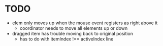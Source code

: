 # TODO

* elem only moves up when the mouse event registers as right above it
    - coordinator needs to move all elements up or down
* dragged item has trouble moving back to original position
    - has to do with itemIndex !== activeIndex line 
